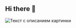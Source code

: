 ## Hi there 👋

<image src="https://i.ytimg.com/vi/hyA1AmE2Btc/maxresdefault.jpg" alt="Текст с описанием картинки">

<!--
**Panda2k30/Panda2k30** is a ✨ _special_ ✨ repository because its `README.md` (this file) appears on your GitHub profile.

Here are some ideas to get you started:

- 🔭 I’m currently working on ...
- 🌱 I’m currently learning ...
- 👯 I’m looking to collaborate on ...
- 🤔 I’m looking for help with ...
- 💬 Ask me about ...
- 📫 How to reach me: ...
- 😄 Pronouns: ...
- ⚡ Fun fact: ...
-->
